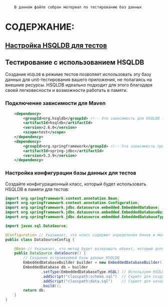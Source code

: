 ```
    В данном файле собран материал по тестированию баз данных
```
# СОДЕРЖАНИЕ:

## [Настройка HSQLDB для тестов](#тестирование-с-использованием-hsqldb-1)


## Тестирование с использованием HSQLDB

Создание `HSQLDB` в режиме тестов позволяет использовать эту базу данных для unit-тестирования вашего приложения, не полагаясь на внешние ресурсы. HSQLDB идеально подходит для этого благодаря своей легковесности и возможности работать в памяти.

### Подключение зависимости для Maven
```xml
    <dependency>
        <groupId>org.hsqldb</groupId> <!-- Это зависимость для HSQLDB (HyperSQL Database), легковесной реляционной базы данных на основе Java. Она используется для создания в памяти баз данных, что идеально подходит для тестирования -->
        <artifactId>hsqldb</artifactId>
        <version>2.6.0</version>
        <scope>test</scope>
    </dependency>
    <dependency>
        <groupId>org.springframework</groupId> <!-- Эта зависимость предоставляет поддержку JDBC в Spring Framework, упрощая работу с JDBC через такие классы, как JdbcTemplate и NamedParameterJdbcTemplate. Она позволяет легче взаимодействовать с реляционными базами данных -->
        <artifactId>spring-jdbc</artifactId>
        <version>5.3.9</version>
    </dependency>
```

### Настройка конфигурации базы данных для тестов

Создайте конфигурационный класс, который будет использовать HSQLDB в памяти для тестов:
```java
import org.springframework.context.annotation.Bean;
import org.springframework.context.annotation.Configuration;
import org.springframework.jdbc.datasource.embedded.EmbeddedDatabase;
import org.springframework.jdbc.datasource.embedded.EmbeddedDatabaseBuilder;
import org.springframework.jdbc.datasource.embedded.EmbeddedDatabaseType;

import javax.sql.DataSource;

@Configuration // Указывает, что класс содержит определения бинов и может быть использован контейнером Spring IoC (Inversion of Control) для генерации бинов на основе этих определений. Это эквивалент XML-конфигурации в Spring, но в виде Java-кода. 
public class DataSourceConfig {

    @Bean // Указывает, что метод будет возвращать объект, который должен быть зарегистрирован в контексте Spring в качестве бина
    public DataSource dataSource() {
        // Создание встраиваемой базы данных HSQLDB
        EmbeddedDatabaseBuilder builder = new EmbeddedDatabaseBuilder();
        EmbeddedDatabase db = builder
                .setType(EmbeddedDatabaseType.HSQL) // Используем HSQLDB
                .addScript("classpath:schema.sql")  // Скрипт для создания схемы
                .addScript("classpath:data.sql")    // Скрипт для начального заполнения данными
                .build();
        return db;
    }
}

```
